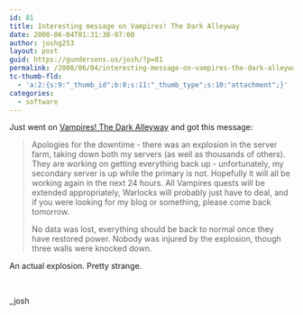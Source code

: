 ```yaml
---
id: 81
title: Interesting message on Vampires! The Dark Alleyway
date: 2008-06-04T01:31:38-07:00
author: joshg253
layout: post
guid: https://gundersons.us/josh/?p=81
permalink: /2008/06/04/interesting-message-on-vampires-the-dark-alleyway/
tc-thumb-fld:
  - 'a:2:{s:9:"_thumb_id";b:0;s:11:"_thumb_type";s:10:"attachment";}'
categories:
  - software
---
```

Just went on <a href="https://quiz.ravenblack.net/blood.pl?biter=joshg253">Vampires! The Dark Alleyway</a> and got this message:

<blockquote>Apologies for the downtime - there was an explosion in the server farm, taking down both my servers (as well as thousands of others). They are working on getting everything back up - unfortunately, my secondary server is up while the primary is not. Hopefully it will all be working again in the next 24 hours. All Vampires quests will be extended appropriately, Warlocks will probably just have to deal, and if you were looking for my blog or something, please come back tomorrow.

No data was lost, everything should be back to normal once they have restored power. Nobody was injured by the explosion, though three walls were knocked down.</blockquote>

An actual explosion. Pretty strange.

&nbsp;

_josh